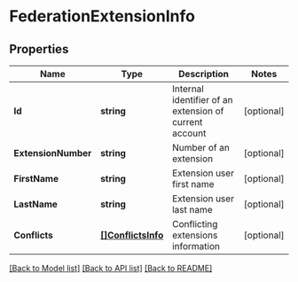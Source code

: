# FederationExtensionInfo

## Properties
Name | Type | Description | Notes
------------ | ------------- | ------------- | -------------
**Id** | **string** | Internal identifier of an extension of current account | [optional] 
**ExtensionNumber** | **string** | Number of an extension | [optional] 
**FirstName** | **string** | Extension user first name | [optional] 
**LastName** | **string** | Extension user last name | [optional] 
**Conflicts** | [**[]ConflictsInfo**](ConflictsInfo.md) | Conflicting extensions information | [optional] 

[[Back to Model list]](../README.md#documentation-for-models) [[Back to API list]](../README.md#documentation-for-api-endpoints) [[Back to README]](../README.md)


